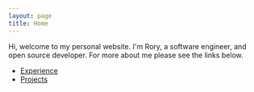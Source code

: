 ```yaml
---
layout: page
title: Home
---
```


Hi, welcome to my personal website. I'm Rory, a software engineer, and open
source developer. For more about me please see the links below.

- [Experience](/experience)
- [Projects](/projects)

